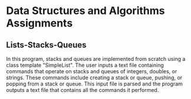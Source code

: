 # Data Structures and Algorithms Assignments

## Lists-Stacks-Queues ##
In this program, stacks and queues are implemented from scratch using a class template "SimpleList". The user inputs a text file containing commands that operate on stacks and queues of integers, doubles, or strings. These commands include creating a stack or queue, pushing, or popping from a stack or queue. This input file is parsed and the program outputs a text file that contains all the commands it performed.

